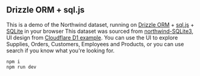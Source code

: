 ## Drizzle ORM + sql.js

This is a demo of the Northwind dataset, running on [Drizzle ORM](https://driz.li/orm) + [sql.js](https://github.com/sql-js/sql.js/) + [SQLite](https://www.sqlite.org/index.html) in your browser
This dataset was sourced from [northwind-SQLite3](https://github.com/jpwhite3/northwind-SQLite3), UI design from [Cloudflare D1 example](https://northwind.d1sql.com).
You can use the UI to explore Supplies, Orders, Customers, Employees and Products, or you can use search if you know what you're looking for.

```shell
npm i
npm run dev
```
